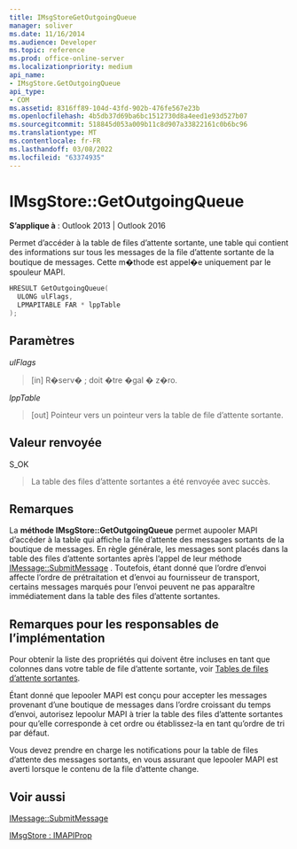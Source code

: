 ```yaml
---
title: IMsgStoreGetOutgoingQueue
manager: soliver
ms.date: 11/16/2014
ms.audience: Developer
ms.topic: reference
ms.prod: office-online-server
ms.localizationpriority: medium
api_name:
- IMsgStore.GetOutgoingQueue
api_type:
- COM
ms.assetid: 8316ff89-104d-43fd-902b-476fe567e23b
ms.openlocfilehash: 4b5db37d69ba6bc1512730d8a4eed1e93d527b07
ms.sourcegitcommit: 518845d053a009b11c8d907a33822161c0b6bc96
ms.translationtype: MT
ms.contentlocale: fr-FR
ms.lasthandoff: 03/08/2022
ms.locfileid: "63374935"
---
```

# <a name="imsgstoregetoutgoingqueue"></a>IMsgStore::GetOutgoingQueue

  
  
**S’applique à** : Outlook 2013 | Outlook 2016 
  
Permet d’accéder à la table de files d’attente sortante, une table qui contient des informations sur tous les messages de la file d’attente sortante de la boutique de messages. Cette m�thode est appel�e uniquement par le spouleur MAPI.
  
```cpp
HRESULT GetOutgoingQueue(
  ULONG ulFlags,
  LPMAPITABLE FAR * lppTable
);
```

## <a name="parameters"></a>Paramètres

 _ulFlags_
  
> [in] R�serv� ; doit �tre �gal � z�ro.
    
 _lppTable_
  
> [out] Pointeur vers un pointeur vers la table de file d’attente sortante.
    
## <a name="return-value"></a>Valeur renvoyée

S_OK 
  
> La table des files d’attente sortantes a été renvoyée avec succès.
    
## <a name="remarks"></a>Remarques

La **méthode IMsgStore::GetOutgoingQueue** permet aupooler MAPI d’accéder à la table qui affiche la file d’attente des messages sortants de la boutique de messages. En règle générale, les messages sont placés dans la table des files d’attente sortantes après l’appel de leur méthode [IMessage::SubmitMessage](imessage-submitmessage.md) . Toutefois, étant donné que l’ordre d’envoi affecte l’ordre de prétraitation et d’envoi au fournisseur de transport, certains messages marqués pour l’envoi peuvent ne pas apparaître immédiatement dans la table des files d’attente sortantes. 
  
## <a name="notes-to-implementers"></a>Remarques pour les responsables de l’implémentation

Pour obtenir la liste des propriétés qui doivent être incluses en tant que colonnes dans votre table de file d’attente sortante, voir [Tables de files d’attente sortantes](outgoing-queue-tables.md). 
  
Étant donné que lepooler MAPI est conçu pour accepter les messages provenant d’une boutique de messages dans l’ordre croissant du temps d’envoi, autorisez lepoolur MAPI à trier la table des files d’attente sortantes pour qu’elle corresponde à cet ordre ou établissez-la en tant qu’ordre de tri par défaut.
  
Vous devez prendre en charge les notifications pour la table de files d’attente des messages sortants, en vous assurant que lepooler MAPI est averti lorsque le contenu de la file d’attente change. 
  
## <a name="see-also"></a>Voir aussi



[IMessage::SubmitMessage](imessage-submitmessage.md)
  
[IMsgStore : IMAPIProp](imsgstoreimapiprop.md)

